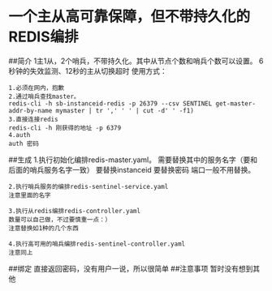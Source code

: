 # 一个主从高可靠保障，但不带持久化的REDIS编排
##简介
1主1从，2个哨兵，不带持久化。其中从节点个数和哨兵个数可以设置。
6秒钟的失效监测、12秒的主从切换超时
使用方式：

	1.必须在网内，抱歉
	2.通过哨兵查找master。
	redis-cli -h sb-instanceid-redis -p 26379 --csv SENTINEL get-master-addr-by-name mymaster | tr ',' ' ' | cut -d' ' -f1)
	3.直接连接redis
	redis-cli -h 刚获得的地址 -p 6379
	4.auth
	auth 密码
##生成
	1.执行初始化编排redis-master.yaml。
	需要替换其中的服务名字（要和后面的哨兵服务名字一致）
	要替换instanceid
	要替换密码
	端口一般不用替换。
	
	2.执行哨兵服务的编排redis-sentinel-service.yaml
	注意里面的名字
	
	3.执行从redis编排redis-controller.yaml
	数量可以自己做，不过要慎重一点：）
	注意替换如1种的几个东西
	
	4.执行高可用的哨兵编排redis-sentinel-controller.yaml
	注意同上
	
##绑定
直接返回密码，没有用户一说，所以很简单
##注意事项
暂时没有想到其他

